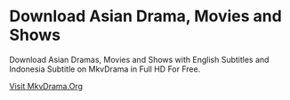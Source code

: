 # Download Asian Drama, Movies and Shows

Download Asian Dramas, Movies and Shows with English Subtitles and Indonesia Subtitle on MkvDrama in Full HD For Free.

<p><a href="https://mkvdrama.org">Visit MkvDrama.Org</a></p>
